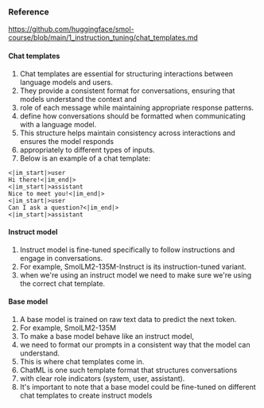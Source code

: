 ### Reference 
https://github.com/huggingface/smol-course/blob/main/1_instruction_tuning/chat_templates.md

#### Chat templates 
1. Chat templates are essential for structuring interactions between language models and users. 
2. They provide a consistent format for conversations, ensuring that models understand the context and 
3. role of each message while maintaining appropriate response patterns.
4. define how conversations should be formatted when communicating with a language model. 
5. This structure helps maintain consistency across interactions and ensures the model responds 
6. appropriately to different types of inputs. 
7. Below is an example of a chat template:
```
<|im_start|>user
Hi there!<|im_end|>
<|im_start|>assistant
Nice to meet you!<|im_end|>
<|im_start|>user
Can I ask a question?<|im_end|>
<|im_start|>assistant
```

#### Instruct model
1. Instruct model is fine-tuned specifically to follow instructions and engage in conversations.
2. For example, SmolLM2-135M-Instruct is its instruction-tuned variant.
3. when we're using an instruct model we need to make sure we're using the correct chat template.

#### Base model
1. A base model is trained on raw text data to predict the next token. 
2.  For example, SmolLM2-135M
3. To make a base model behave like an instruct model, 
4. we need to format our prompts in a consistent way that the model can understand. 
5. This is where chat templates come in. 
6. ChatML is one such template format that structures conversations 
7. with clear role indicators (system, user, assistant).
8. It's important to note that a base model could be fine-tuned on different chat templates to create instruct models




